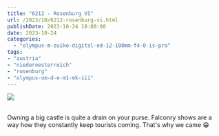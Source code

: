 ```yaml
---
title: "6212 - Rosenburg VI"
url: /2023/10/6212-rosenburg-vi.html
publishDate: 2023-10-24 18:00:00
date: 2023-10-24
categories:
  - "olympus-m-zuiko-digital-ed-12-100mm-f4-0-is-pro"
tags:
- "austria"
- "niederoesterreich"
- "rosenburg"
- "olympus-om-d-e-m1-mk-iii"
---
```

<div class="container">
<div class="center"><a target="_blank" href="https://d25zfm9zpd7gm5.cloudfront.net/1200x1200/2020/20200601_100459_lr.jpg"><img class="webfeedsFeaturedVisual" src="https://d25zfm9zpd7gm5.cloudfront.net/0600x0600/2020/20200601_100459_lr.jpg" /></a></div>
</div>
<br />

Owning a big castle is quite a drain on your purse. Falconry
shows are a way how they constantly keep tourists coming.
That's why we came :grin:
